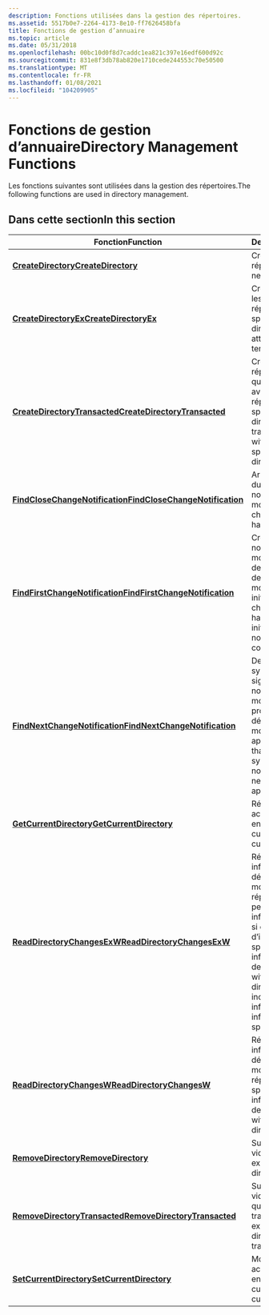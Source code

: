 ```yaml
---
description: Fonctions utilisées dans la gestion des répertoires.
ms.assetid: 5517b0e7-2264-4173-8e10-ff7626458bfa
title: Fonctions de gestion d’annuaire
ms.topic: article
ms.date: 05/31/2018
ms.openlocfilehash: 00bc10d0f8d7caddc1ea821c397e16edf600d92c
ms.sourcegitcommit: 831e8f3db78ab820e1710cede244553c70e50500
ms.translationtype: MT
ms.contentlocale: fr-FR
ms.lasthandoff: 01/08/2021
ms.locfileid: "104209905"
---
```

# <a name="directory-management-functions"></a><span data-ttu-id="2470c-103">Fonctions de gestion d’annuaire</span><span class="sxs-lookup"><span data-stu-id="2470c-103">Directory Management Functions</span></span>

<span data-ttu-id="2470c-104">Les fonctions suivantes sont utilisées dans la gestion des répertoires.</span><span class="sxs-lookup"><span data-stu-id="2470c-104">The following functions are used in directory management.</span></span>

## <a name="in-this-section"></a><span data-ttu-id="2470c-105">Dans cette section</span><span class="sxs-lookup"><span data-stu-id="2470c-105">In this section</span></span>



| <span data-ttu-id="2470c-106">Fonction</span><span class="sxs-lookup"><span data-stu-id="2470c-106">Function</span></span>                                                                      | <span data-ttu-id="2470c-107">Description</span><span class="sxs-lookup"><span data-stu-id="2470c-107">Description</span></span>                                                                                                                                                               |
|-------------------------------------------------------------------------------|---------------------------------------------------------------------------------------------------------------------------------------------------------------------------|
| [<span data-ttu-id="2470c-108">**CreateDirectory**</span><span class="sxs-lookup"><span data-stu-id="2470c-108">**CreateDirectory**</span></span>](/windows/desktop/api/FileAPI/nf-fileapi-createdirectorya)<br/>                         | <span data-ttu-id="2470c-109">Crée un répertoire.</span><span class="sxs-lookup"><span data-stu-id="2470c-109">Creates a new directory.</span></span><br/>                                                                                                                                       |
| [<span data-ttu-id="2470c-110">**CreateDirectoryEx**</span><span class="sxs-lookup"><span data-stu-id="2470c-110">**CreateDirectoryEx**</span></span>](/windows/desktop/api/WinBase/nf-winbase-createdirectoryexa)<br/>                     | <span data-ttu-id="2470c-111">Crée un répertoire avec les attributs d’un répertoire de modèles spécifié.</span><span class="sxs-lookup"><span data-stu-id="2470c-111">Creates a new directory with the attributes of a specified template directory.</span></span><br/>                                                                                 |
| [<span data-ttu-id="2470c-112">**CreateDirectoryTransacted**</span><span class="sxs-lookup"><span data-stu-id="2470c-112">**CreateDirectoryTransacted**</span></span>](/windows/desktop/api/WinBase/nf-winbase-createdirectorytransacteda)<br/>     | <span data-ttu-id="2470c-113">Crée un nouveau répertoire en tant qu’opération traitée avec les attributs d’un répertoire de modèles spécifié.</span><span class="sxs-lookup"><span data-stu-id="2470c-113">Creates a new directory as a transacted operation, with the attributes of a specified template directory.</span></span><br/>                                                      |
| [<span data-ttu-id="2470c-114">**FindCloseChangeNotification**</span><span class="sxs-lookup"><span data-stu-id="2470c-114">**FindCloseChangeNotification**</span></span>](/windows/desktop/api/FileAPI/nf-fileapi-findclosechangenotification)<br/> | <span data-ttu-id="2470c-115">Arrête la surveillance du handle de notification de modification.</span><span class="sxs-lookup"><span data-stu-id="2470c-115">Stops change notification handle monitoring.</span></span><br/>                                                                                                                   |
| [<span data-ttu-id="2470c-116">**FindFirstChangeNotification**</span><span class="sxs-lookup"><span data-stu-id="2470c-116">**FindFirstChangeNotification**</span></span>](/windows/desktop/api/FileAPI/nf-fileapi-findfirstchangenotificationa)<br/> | <span data-ttu-id="2470c-117">Crée un handle de notification de modification et définit des conditions de filtre de notification de modification initiales.</span><span class="sxs-lookup"><span data-stu-id="2470c-117">Creates a change notification handle and sets up initial change notification filter conditions.</span></span><br/>                                                                |
| [<span data-ttu-id="2470c-118">**FindNextChangeNotification**</span><span class="sxs-lookup"><span data-stu-id="2470c-118">**FindNextChangeNotification**</span></span>](/windows/desktop/api/FileAPI/nf-fileapi-findnextchangenotification)<br/>   | <span data-ttu-id="2470c-119">Demande que le système d’exploitation signale un handle de notification de modification la prochaine fois qu’il détecte une modification appropriée.</span><span class="sxs-lookup"><span data-stu-id="2470c-119">Requests that the operating system signal a change notification handle the next time it detects an appropriate change.</span></span><br/>                                         |
| [<span data-ttu-id="2470c-120">**GetCurrentDirectory**</span><span class="sxs-lookup"><span data-stu-id="2470c-120">**GetCurrentDirectory**</span></span>](/windows/desktop/api/WinBase/nf-winbase-getcurrentdirectory)<br/>                 | <span data-ttu-id="2470c-121">Récupère le répertoire actif pour le processus en cours.</span><span class="sxs-lookup"><span data-stu-id="2470c-121">Retrieves the current directory for the current process.</span></span><br/>                                                                                                       |
| [<span data-ttu-id="2470c-122">**ReadDirectoryChangesExW**</span><span class="sxs-lookup"><span data-stu-id="2470c-122">**ReadDirectoryChangesExW**</span></span>](/windows/desktop/api/WinBase/nf-winbase-readdirectorychangesexw)<br/>         | <span data-ttu-id="2470c-123">Récupère des informations qui décrivent les modifications dans le répertoire spécifié, qui peuvent inclure des informations étendues si ce type d’informations est spécifié.</span><span class="sxs-lookup"><span data-stu-id="2470c-123">Retrieves information that describes the changes within the specified directory, which can include extended information if that information type is specified.</span></span><br/> |
| [<span data-ttu-id="2470c-124">**ReadDirectoryChangesW**</span><span class="sxs-lookup"><span data-stu-id="2470c-124">**ReadDirectoryChangesW**</span></span>](/windows/desktop/api/WinBase/nf-winbase-readdirectorychangesw)<br/>             | <span data-ttu-id="2470c-125">Récupère des informations qui décrivent les modifications dans le répertoire spécifié.</span><span class="sxs-lookup"><span data-stu-id="2470c-125">Retrieves information that describes the changes within the specified directory.</span></span><br/>                                                                               |
| [<span data-ttu-id="2470c-126">**RemoveDirectory**</span><span class="sxs-lookup"><span data-stu-id="2470c-126">**RemoveDirectory**</span></span>](/windows/desktop/api/FileAPI/nf-fileapi-removedirectorya)<br/>                         | <span data-ttu-id="2470c-127">Supprime un répertoire vide existant.</span><span class="sxs-lookup"><span data-stu-id="2470c-127">Deletes an existing empty directory.</span></span><br/>                                                                                                                           |
| [<span data-ttu-id="2470c-128">**RemoveDirectoryTransacted**</span><span class="sxs-lookup"><span data-stu-id="2470c-128">**RemoveDirectoryTransacted**</span></span>](/windows/desktop/api/WinBase/nf-winbase-removedirectorytransacteda)<br/>     | <span data-ttu-id="2470c-129">Supprime un répertoire vide existant en tant qu’opération traitée.</span><span class="sxs-lookup"><span data-stu-id="2470c-129">Deletes an existing empty directory as a transacted operation.</span></span><br/>                                                                                                 |
| [<span data-ttu-id="2470c-130">**SetCurrentDirectory**</span><span class="sxs-lookup"><span data-stu-id="2470c-130">**SetCurrentDirectory**</span></span>](/windows/desktop/api/WinBase/nf-winbase-setcurrentdirectory)<br/>                 | <span data-ttu-id="2470c-131">Modifie le répertoire actif pour le processus en cours.</span><span class="sxs-lookup"><span data-stu-id="2470c-131">Changes the current directory for the current process.</span></span><br/>                                                                                                         |



 

 

 




